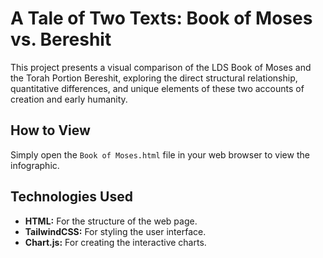 # A Tale of Two Texts: Book of Moses vs. Bereshit

This project presents a visual comparison of the LDS Book of Moses and the Torah Portion Bereshit, exploring the direct structural relationship, quantitative differences, and unique elements of these two accounts of creation and early humanity.

## How to View

Simply open the `Book of Moses.html` file in your web browser to view the infographic.

## Technologies Used

* **HTML:** For the structure of the web page.
* **TailwindCSS:** For styling the user interface.
* **Chart.js:** For creating the interactive charts.
